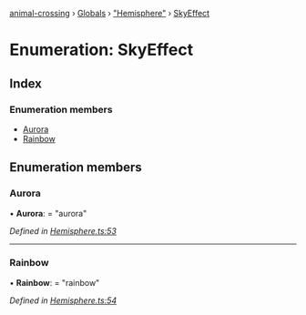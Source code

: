 [animal-crossing](../README.md) › [Globals](../globals.md) › ["Hemisphere"](../modules/_hemisphere_.md) › [SkyEffect](_hemisphere_.skyeffect.md)

# Enumeration: SkyEffect

## Index

### Enumeration members

* [Aurora](_hemisphere_.skyeffect.md#aurora)
* [Rainbow](_hemisphere_.skyeffect.md#rainbow)

## Enumeration members

###  Aurora

• **Aurora**: = "aurora"

*Defined in [Hemisphere.ts:53](https://github.com/Norviah/animal-crossing/blob/2672d28/module/types/Hemisphere.ts#L53)*

___

###  Rainbow

• **Rainbow**: = "rainbow"

*Defined in [Hemisphere.ts:54](https://github.com/Norviah/animal-crossing/blob/2672d28/module/types/Hemisphere.ts#L54)*
